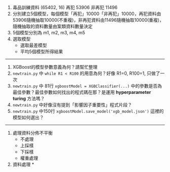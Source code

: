 1. 毒品訓練資料 (65402, 16) 再犯 53906 非再犯 11496
2. 分別建立5個模型，每個模型「再犯」10000「非再犯」10000，再犯資料由53906隨機抽取10000(不重複)，非再犯資料由11496隨機抽取10000(重複)，
	隨機抽取的資料數量由案類資料數量決定
3. 5個模型分別為 m1, m2, m3, m4, m5
4. 選取模型
	* 選取最差模型
	* 平均5個模型所得結果

---
1. XGBoost的模型參數意義為何？請幫忙整理
2. `newtrain.py` 中 `while R1 < R100` 的用意為何？好像 R1=0, R100=1, 只做了一次
3. `newtrain.py` 中 81行 `xgboostModel = XGBClassifier(...)` 中的參數是否為最佳參數？最佳參數如何找出的程式碼在那？是運用 **hyperparameter turing** 方法嗎？
4. `newtrain.py` 中好像沒有提到「影響因子重要性」程式片段？
5. `newtrain.py` 中150行 `xgboostModel.save_model('xgb_model.json')` 這裡的模型如何選出？

---
1. 處理資料分佈不平衡
	* 不處理
	* 上採樣
	* 下採樣
	* 權重處理
2. 資料處理
	* 